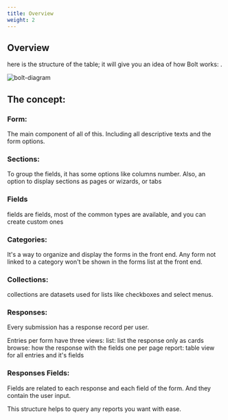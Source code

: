 ```yaml
---
title: Overview
weight: 2
---
```


## Overview
here is the structure of the table; it will give you an idea of how Bolt works:
.

![bolt-diagram](https://larazeus.com/images/docs/bolt/bolt-diagram.png)

## The concept:

### Form:
The main component of all of this. Including all descriptive texts and the form options.

### Sections:
To group the fields, it has some options like columns number.
Also, an option to display sections as pages or wizards, or tabs

### Fields
fields are fields, most of the common types are available, and you can create custom ones

### Categories:
It's a way to organize and display the forms in the front end.
Any form not linked to a category won't be shown in the forms list at the front end.

### Collections:
collections are datasets used for lists like checkboxes and select menus.

### Responses:
Every submission has a response record per user.

Entries per form have three views:
list: list the response only as cards
browse: how the response with the fields one per page
report: table view for all entries and it's fields

### Responses Fields:
Fields are related to each response and each field of the form. And they contain the user input.

This structure helps to query any reports you want with ease.